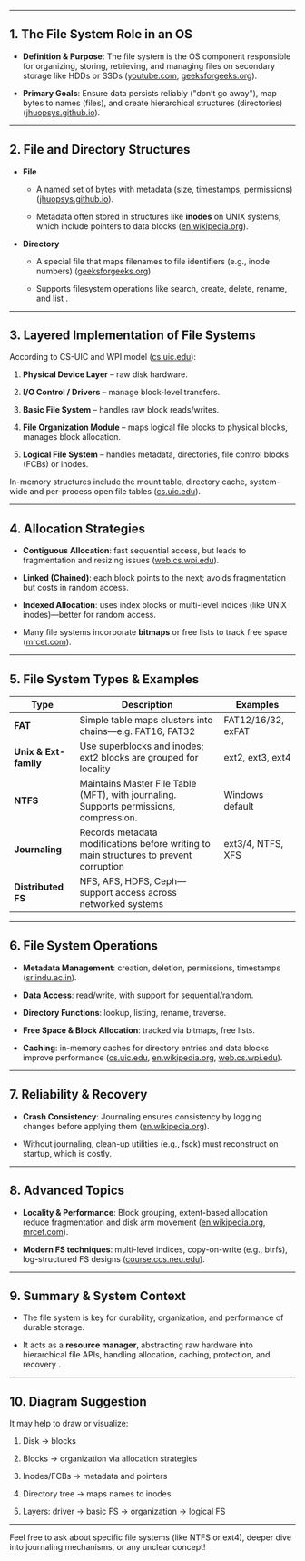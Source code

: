 
---

## 1. The File System Role in an OS

- **Definition & Purpose**: The file system is the OS component responsible for organizing, storing, retrieving, and managing files on secondary storage like HDDs or SSDs ([youtube.com](https://www.youtube.com/watch?pp=ygUOI29zY2xhc3NvbmxpbmU%3D&v=dOiA2nNJpc0&utm_source=chatgpt.com "Introduction to Operating System | Full Course for Beginners Mike ..."), [geeksforgeeks.org](https://www.geeksforgeeks.org/operating-systems/file-systems-in-operating-system/?utm_source=chatgpt.com "File Systems in Operating System - GeeksforGeeks")).
    
- **Primary Goals**: Ensure data persists reliably ("don’t go away"), map bytes to names (files), and create hierarchical structures (directories) ([jhuopsys.github.io](https://jhuopsys.github.io/spring2024/lectures/lecture15.pdf?utm_source=chatgpt.com "[PDF] Lecture 15: File Systems - 601.418/618 Operating Systems")).
    

---

## 2. File and Directory Structures

- **File**
    
    - A named set of bytes with metadata (size, timestamps, permissions) ([jhuopsys.github.io](https://jhuopsys.github.io/spring2024/lectures/lecture15.pdf?utm_source=chatgpt.com "[PDF] Lecture 15: File Systems - 601.418/618 Operating Systems")).
        
    - Metadata often stored in structures like **inodes** on UNIX systems, which include pointers to data blocks ([en.wikipedia.org](https://en.wikipedia.org/wiki/Inode?utm_source=chatgpt.com "Inode")).
        
- **Directory**
    
    - A special file that maps filenames to file identifiers (e.g., inode numbers) ([geeksforgeeks.org](https://www.geeksforgeeks.org/operating-systems/file-systems-in-operating-system/?utm_source=chatgpt.com "File Systems in Operating System - GeeksforGeeks")).
        
    - Supports filesystem operations like search, create, delete, rename, and list .
        

---

## 3. Layered Implementation of File Systems

According to CS-UIC and WPI model ([cs.uic.edu](https://www.cs.uic.edu/~jbell/CourseNotes/OperatingSystems/12_FileSystemImplementation.html?utm_source=chatgpt.com "Operating Systems: File-System Implementation")):

1. **Physical Device Layer** – raw disk hardware.
    
2. **I/O Control / Drivers** – manage block-level transfers.
    
3. **Basic File System** – handles raw block reads/writes.
    
4. **File Organization Module** – maps logical file blocks to physical blocks, manages block allocation.
    
5. **Logical File System** – handles metadata, directories, file control blocks (FCBs) or inodes.
    

In-memory structures include the mount table, directory cache, system-wide and per-process open file tables ([cs.uic.edu](https://www.cs.uic.edu/~jbell/CourseNotes/OperatingSystems/12_FileSystemImplementation.html?utm_source=chatgpt.com "Operating Systems: File-System Implementation")).

---

## 4. Allocation Strategies

- **Contiguous Allocation**: fast sequential access, but leads to fragmentation and resizing issues ([web.cs.wpi.edu](https://web.cs.wpi.edu/~cs3013/c07/lectures/Section10-File_Systems.pdf?utm_source=chatgpt.com "[PDF] OPERATING SYSTEMS FILE SYSTEMS")).
    
- **Linked (Chained)**: each block points to the next; avoids fragmentation but costs in random access.
    
- **Indexed Allocation**: uses index blocks or multi-level indices (like UNIX inodes)—better for random access.
    
- Many file systems incorporate **bitmaps** or free lists to track free space ([mrcet.com](https://mrcet.com/downloads/digital_notes/CSE/II%20Year/OPERATING%20SYSTEMS%20%20NOTES%20R18.pdf?utm_source=chatgpt.com "[PDF] OPERATING SYSTEMS LECTURE NOTES MALLA REDDY ...")).
    

---

## 5. File System Types & Examples

|Type|Description|Examples|
|---|---|---|
|**FAT**|Simple table maps clusters into chains—e.g. FAT16, FAT32|FAT12/16/32, exFAT|
|**Unix & Ext-family**|Use superblocks and inodes; ext2 blocks are grouped for locality|ext2, ext3, ext4|
|**NTFS**|Maintains Master File Table (MFT), with journaling. Supports permissions, compression.|Windows default|
|**Journaling**|Records metadata modifications before writing to main structures to prevent corruption|ext3/4, NTFS, XFS|
|**Distributed FS**|NFS, AFS, HDFS, Ceph—support access across networked systems||

---

## 6. File System Operations

- **Metadata Management**: creation, deletion, permissions, timestamps ([sriindu.ac.in](https://sriindu.ac.in/wp-content/uploads/2023/10/R20CSE2202-OPERATING-SYSTEMS.pdf?utm_source=chatgpt.com "[PDF] OPERATING SYSTEM Lecture Notes On")).
    
- **Data Access**: read/write, with support for sequential/random.
    
- **Directory Functions**: lookup, listing, rename, traverse.
    
- **Free Space & Block Allocation**: tracked via bitmaps, free lists.
    
- **Caching**: in-memory caches for directory entries and data blocks improve performance ([cs.uic.edu](https://www.cs.uic.edu/~jbell/CourseNotes/OperatingSystems/12_FileSystemImplementation.html?utm_source=chatgpt.com "Operating Systems: File-System Implementation"), [en.wikipedia.org](https://en.wikipedia.org/wiki/File_Allocation_Table?utm_source=chatgpt.com "File Allocation Table"), [web.cs.wpi.edu](https://web.cs.wpi.edu/~cs3013/c07/lectures/Section10-File_Systems.pdf?utm_source=chatgpt.com "[PDF] OPERATING SYSTEMS FILE SYSTEMS")).
    

---

## 7. Reliability & Recovery

- **Crash Consistency**: Journaling ensures consistency by logging changes before applying them ([en.wikipedia.org](https://en.wikipedia.org/wiki/Journaling_file_system?utm_source=chatgpt.com "Journaling file system")).
    
- Without journaling, clean-up utilities (e.g., fsck) must reconstruct on startup, which is costly.
    

---

## 8. Advanced Topics

- **Locality & Performance**: Block grouping, extent-based allocation reduce fragmentation and disk arm movement ([en.wikipedia.org](https://en.wikipedia.org/wiki/Journaling_file_system?utm_source=chatgpt.com "Journaling file system"), [mrcet.com](https://mrcet.com/downloads/digital_notes/CSE/II%20Year/OPERATING%20SYSTEMS%20%20NOTES%20R18.pdf?utm_source=chatgpt.com "[PDF] OPERATING SYSTEMS LECTURE NOTES MALLA REDDY ...")).
    
- **Modern FS techniques**: multi-level indices, copy-on-write (e.g., btrfs), log-structured FS designs ([course.ccs.neu.edu](https://course.ccs.neu.edu/cs3650f21/new/Lectures/12/lecture_16--File_systems.pdf?utm_source=chatgpt.com "[PDF] Operating Systems - File Systems")).
    

---

## 9. Summary & System Context

- The file system is key for durability, organization, and performance of durable storage.
    
- It acts as a **resource manager**, abstracting raw hardware into hierarchical file APIs, handling allocation, caching, protection, and recovery .
    

---

## 10. Diagram Suggestion

It may help to draw or visualize:

1. Disk → blocks
    
2. Blocks → organization via allocation strategies
    
3. Inodes/FCBs → metadata and pointers
    
4. Directory tree → maps names to inodes
    
5. Layers: driver → basic FS → organization → logical FS
    

---

Feel free to ask about specific file systems (like NTFS or ext4), deeper dive into journaling mechanisms, or any unclear concept!